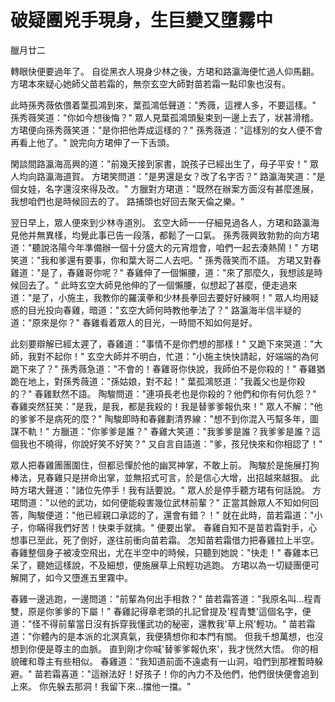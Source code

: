 # 破疑團兇手現身，生巨變又墮霧中

臘月廿二

轉眼快便要過年了。 自從黑衣人現身少林之後，方珺和路瀛海便忙過人仰馬翻。 方珺本來疑心她師父苗若霜的，無奈玄空大師對苗若霜一點印象也沒有。

此時孫秀薇依偎着葉孤鴻到來，葉孤鴻低聲道："秀薇，這裡人多，不要這樣。" 孫秀薇笑道："你如今想後悔？" 眾人見葉孤鴻頭髮束到一邊上去了，狀甚滑稽。 方珺便向孫秀薇笑道："是你把他弄成這樣的？" 孫秀薇道："這樣別的女人便不會再看上他了。" 說完向方珺伸了一下舌頭。

閑談間路瀛海高興的道："前幾天接到家書，說孩子已經出生了，母子平安！" 眾人均向路瀛海道賀。 方珺笑問道："是男還是女？改了名字否？" 路瀛海笑道："是個女娃，名字還沒來得及改。" 方臘對方珺道："既然在辦案方面沒有甚麼進展，我想咱們也是時候回去的了。 路捕頭也好回去聚天倫之樂。"

翌日早上，眾人便來到少林寺道別。 玄空大師一一仔細見過各人，方珺和路瀛海見他并無異樣，均覺此事已告一段落，都鬆了一口氣。 孫秀薇興致勃勃的向方珺道："聽說洛陽今年準備辦一個十分盛大的元宵燈會，咱們一起去湊熱鬧！" 方珺笑道："我和爹還有要事，你和葉大哥二人去吧。" 孫秀薇笑而不語。 方珺又對春雞道："是了，春雞哥你呢？" 春雞伸了一個懶腰，道："來了那麼久，我想該是時候回去了。" 此時玄空大師見他伸的了一個懶腰，似想起了甚麼，便走過來道："是了，小施主，我教你的羅漢拳和少林長拳回去要好好練啊！" 眾人均用疑惑的目光投向春雞，暗道："玄空大師何時教他拳法了？" 路瀛海半信半疑的道："原來是你？" 春雞看着眾人的目光，一時間不知如何是好。

此刻要辯解已經太遲了，春雞道："事情不是你們想的那樣！" 又跪下來哭道："大師，我對不起你！" 玄空大師并不明白，忙道："小施主快快請起，好端端的為何跪下來了？" 孫秀薇急道："不會的！春雞哥你快說，我師伯不是你殺的！" 春雞猶跪在地上，對孫秀薇道："孫姑娘，對不起！" 葉孤鴻怒道："我義父也是你殺的？" 春雞默然不語。 陶駿問道："連項長老也是你殺的？他們和你有何仇怨？" 春雞突然狂笑："是我，是我，都是我殺的！我是替爹爹報仇來！" 眾人不解："他的爹爹不是病死的麼？" 陶駿即時和春雞劃清界線："想不到你混入丐幫多年，圖謀不軌！" 方臘道："你爹爹是誰？" 春雞大笑道："我爹爹是誰？我爹爹是誰？這個我也不曉得，你說好笑不好笑？" 又自言自語道："爹，孩兒快來和你相認了！"

眾人把春雞團團圍住，但都忌憚於他的幽冥神掌，不敢上前。 陶駿於是施展打狗棒法，見春雞只是拼命出掌，並無招式可言，於是信心大增，出招越來越狠。 此時方珺大聲道："諸位先停手！我有話要說。" 眾人於是停手聽方珺有何話說。 方珺問道："以他的武功，如何便能殺害幾位武林前輩？" 正當其餘眾人不知如何回答，陶駿便道："他已經親口承認的了，還會有錯？！" 就在此時，苗若霜道："小子，你瞞得我們好苦！快束手就擒。" 便要出掌。 春雞自知不是苗若霜對手，心想事已至此，死了倒好，遂往前衝向苗若霜。 怎知苗若霜借力把春雞拉上半空。 春雞整個身子被凌空飛出，尤在半空中的時候，只聽到她說："快走！" 春雞本已呆了，聽她這樣說，不及細想，便施展草上飛輕功逃跑。 方珺以為一切疑團便可解開了，如今又墮進五里霧中。

春雞一邊逃跑，一邊問道："前輩為何出手相救？" 苗若霜答道："我原名叫...程青雙，原是你爹爹的下屬！" 春雞記得章老頭的扎記曾提及'程青雙'這個名字，便道："怪不得前輩當日沒有拆穿我懂武功的秘密，還教我'草上飛'輕功。" 苗若霜道："你體內的是本派的北溟真氣，我便猜想你和本門有關。 但我千想萬想，也沒想到你便是尊主的血脈。 直到剛才你喊'替爹爹報仇來'，我才恍然大悟。 你的相貌確和尊主有些相似。 春雞道："我知道前面不遠處有一山洞，咱們到那裡暫時躲避。" 苗若霜喜道："這辦法好！好孩子！你的內力不及他們，他們很快便會追到上來。 你先躲去那洞！我留下來...擋他一擋。"


